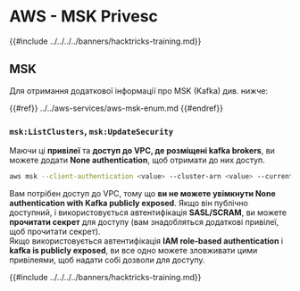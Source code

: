 # AWS - MSK Privesc

{{#include ../../../../banners/hacktricks-training.md}}

## MSK

Для отримання додаткової інформації про MSK (Kafka) див. нижче:

{{#ref}}
../../aws-services/aws-msk-enum.md
{{#endref}}

### `msk:ListClusters`, `msk:UpdateSecurity`

Маючи ці **привілеї** та **доступ до VPC, де розміщені kafka brokers**, ви можете додати **None authentication**, щоб отримати до них доступ.
```bash
aws msk --client-authentication <value> --cluster-arn <value> --current-version <value>
```
Вам потрібен доступ до VPC, тому що **ви не можете увімкнути None authentication with Kafka publicly exposed**. Якщо він публічно доступний, і використовується автентифікація **SASL/SCRAM**, ви можете **прочитати секрет** для доступу (вам знадобляться додаткові привілеї, щоб прочитати секрет).\
Якщо використовується автентифікація **IAM role-based authentication** і **kafka is publicly exposed**, ви все одно можете зловживати цими привілеями, щоб надати собі дозволи для доступу.

{{#include ../../../../banners/hacktricks-training.md}}
